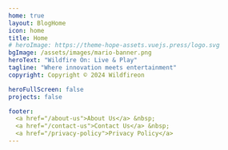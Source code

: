 ```yaml
---
home: true
layout: BlogHome
icon: home
title: Home
# heroImage: https://theme-hope-assets.vuejs.press/logo.svg
bgImage: /assets/images/mario-banner.png
heroText: "Wildfire On: Live & Play"
tagline: "Where innovation meets entertainment"
copyright: Copyright © 2024 Wildfireon

heroFullScreen: false
projects: false

footer: 
  <a href="/about-us">About Us</a> &nbsp;
  <a href="/contact-us">Contact Us</a> &nbsp;
  <a href="/privacy-policy">Privacy Policy</a>
---
```

